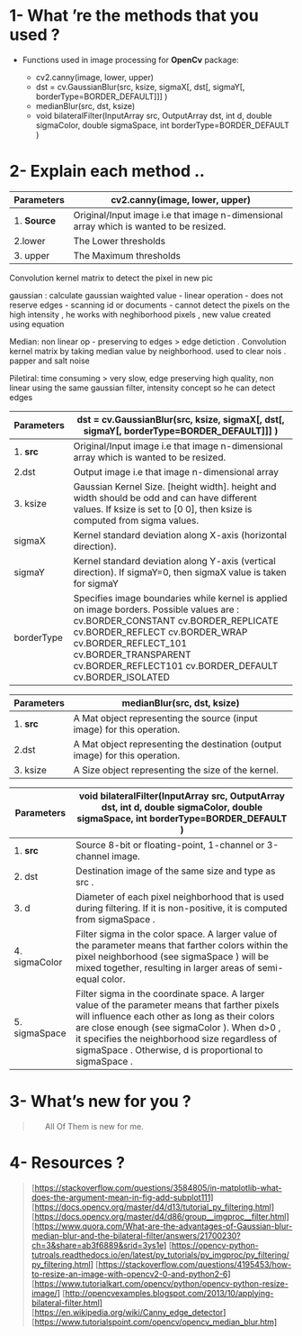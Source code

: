 # 1- What ’re the methods that you used ?

<ul>
  <li> Functions used in image processing for <b>OpenCv</b> package: </li>
  <ul>
    <li>cv2.canny(image, lower, upper)</li>
    <li>dst = cv.GaussianBlur(src, ksize, sigmaX[, dst[, sigmaY[, borderType=BORDER_DEFAULT]]] )</li>
    <li>medianBlur(src, dst, ksize)</li>
    <li>void bilateralFilter(InputArray src, OutputArray dst, int d, double sigmaColor, double sigmaSpace, int borderType=BORDER_DEFAULT )</li>
    </ul>
  </ul>

# 2- Explain each method ..


|**Parameters**|            <b>cv2.canny(image, lower, upper)</b>|
|----------|-------------------------------------------------|
|1. **Source**| Original/Input image i.e that image n-dimensional array which is wanted to be resized.|
|2.lower|The Lower thresholds|
|3. upper|The Maximum thresholds|

Convolution kernel matrix to detect the pixel in new pic

gaussian : calculate gaussian waighted value - linear operation - does not reserve edges - scanning id or documents - cannot detect the pixels on the high intensity , he works with neghiborhood pixels , new value created using equation 

Median: non linear op - preserving to edges > edge detiction . Convolution kernel matrix by taking median value by neighborhood. used to clear nois . papper and salt noise

Piletiral: time consuming > very slow, edge preserving high quality, non linear using the same  gaussian filter, intensity concept so he can detect edges
	
|**Parameters**|            <b>dst = cv.GaussianBlur(src, ksize, sigmaX[, dst[, sigmaY[, borderType=BORDER_DEFAULT]]] )</b>|
|----------|-------------------------------------------------|
|1. **src**| Original/Input image i.e that image n-dimensional array which is wanted to be resized.|
|2.dst|Output image i.e that image n-dimensional array|
|3. ksize|Gaussian Kernel Size. [height width]. height and width should be odd and can have different values. If ksize is set to [0 0], then ksize is computed from sigma values.|
|sigmaX|Kernel standard deviation along X-axis (horizontal direction).|
|sigmaY|Kernel standard deviation along Y-axis (vertical direction). If sigmaY=0, then sigmaX value is taken for sigmaY|
|borderType|Specifies image boundaries while kernel is applied on image borders. Possible values are : cv.BORDER_CONSTANT cv.BORDER_REPLICATE cv.BORDER_REFLECT cv.BORDER_WRAP cv.BORDER_REFLECT_101 cv.BORDER_TRANSPARENT cv.BORDER_REFLECT101 cv.BORDER_DEFAULT cv.BORDER_ISOLATED|


|**Parameters**|            <b>medianBlur(src, dst, ksize)</b>|
|----------|-------------------------------------------------|
|1. **src**| A Mat object representing the source (input image) for this operation.|
|2.dst| A Mat object representing the destination (output image) for this operation.|
|3. ksize|A Size object representing the size of the kernel.|

|**Parameters**|            <b>void bilateralFilter(InputArray src, OutputArray dst, int d, double sigmaColor, double sigmaSpace, int borderType=BORDER_DEFAULT )</b>|
|----------|-------------------------------------------------|
|1. **src**|Source 8-bit or floating-point, 1-channel or 3-channel image.|
|2. dst| Destination image of the same size and type as src .|
|3. d |Diameter of each pixel neighborhood that is used during filtering. If it is non-positive, it is computed from sigmaSpace .|
|4. sigmaColor | Filter sigma in the color space. A larger value of the parameter means that farther colors within the pixel neighborhood (see sigmaSpace ) will be mixed together, resulting in larger areas of semi-equal color.|
|5. sigmaSpace | Filter sigma in the coordinate space. A larger value of the parameter means that farther pixels will influence each other as long as their colors are close enough (see sigmaColor ). When d>0 , it specifies the neighborhood size regardless of sigmaSpace . Otherwise, d is proportional to sigmaSpace .

# 3- What’s new for you ?
> <ul>
> All Of Them is new for me.
> </ul>

# 4- Resources ? 

> [https://stackoverflow.com/questions/3584805/in-matplotlib-what-does-the-argument-mean-in-fig-add-subplot111]
> [https://docs.opencv.org/master/d4/d13/tutorial_py_filtering.html]
> [https://docs.opencv.org/master/d4/d86/group__imgproc__filter.html]
> [https://www.quora.com/What-are-the-advantages-of-Gaussian-blur-median-blur-and-the-bilateral-filter/answers/21700230?ch=3&share=ab3f6889&srid=3ys1e]
> [https://opencv-python-tutroals.readthedocs.io/en/latest/py_tutorials/py_imgproc/py_filtering/py_filtering.html]
> [https://stackoverflow.com/questions/4195453/how-to-resize-an-image-with-opencv2-0-and-python2-6]
> [https://www.tutorialkart.com/opencv/python/opencv-python-resize-image/]
> [http://opencvexamples.blogspot.com/2013/10/applying-bilateral-filter.html]
> [https://en.wikipedia.org/wiki/Canny_edge_detector]
> [https://www.tutorialspoint.com/opencv/opencv_median_blur.htm]

